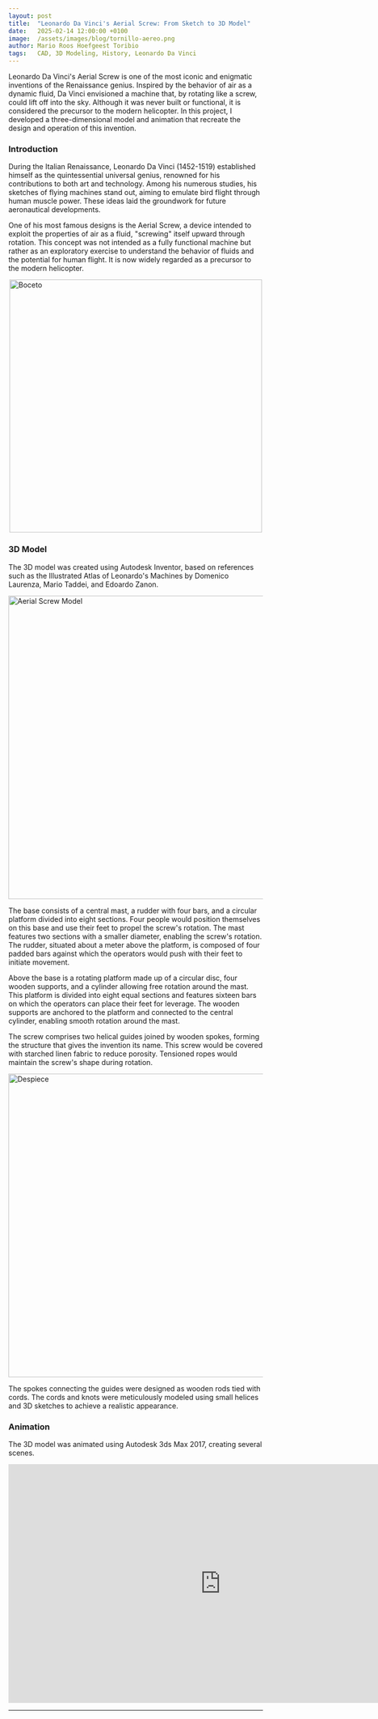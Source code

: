 ```yaml
---
layout: post
title:  "Leonardo Da Vinci's Aerial Screw: From Sketch to 3D Model"
date:   2025-02-14 12:00:00 +0100
image:  /assets/images/blog/tornillo-aereo.png
author: Mario Roos Hoefgeest Toribio
tags:   CAD, 3D Modeling, History, Leonardo Da Vinci
---
```



Leonardo Da Vinci's Aerial Screw is one of the most iconic and enigmatic inventions of the Renaissance genius. Inspired by the behavior of air as a dynamic fluid, Da Vinci envisioned a machine that, by rotating like a screw, could lift off into the sky. Although it was never built or functional, it is considered the precursor to the modern helicopter. In this project, I developed a three-dimensional model and animation that recreate the design and operation of this invention.

### Introduction
During the Italian Renaissance, Leonardo Da Vinci (1452-1519) established himself as the quintessential universal genius, renowned for his contributions to both art and technology. Among his numerous studies, his sketches of flying machines stand out, aiming to emulate bird flight through human muscle power. These ideas laid the groundwork for future aeronautical developments.

One of his most famous designs is the Aerial Screw, a device intended to exploit the properties of air as a fluid, "screwing" itself upward through rotation. This concept was not intended as a fully functional machine but rather as an exploratory exercise to understand the behavior of fluids and the potential for human flight. It is now widely regarded as a precursor to the modern helicopter.

<img src="/me/assets/images/blog/boceto_tornillo.jpg" alt="Boceto" height="500" style="display: block; margin: 0 auto;">


### 3D Model
The 3D model was created using Autodesk Inventor, based on references such as the Illustrated Atlas of Leonardo's Machines by Domenico Laurenza, Mario Taddei, and Edoardo Zanon.

<img src="/me/assets/images/blog/dos_partes.png" alt="Aerial Screw Model" height="600" style="display: block; margin: 0 auto;">


The base consists of a central mast, a rudder with four bars, and a circular platform divided into eight sections. Four people would position themselves on this base and use their feet to propel the screw's rotation. The mast features two sections with a smaller diameter, enabling the screw's rotation. The rudder, situated about a meter above the platform, is composed of four padded bars against which the operators would push with their feet to initiate movement.


Above the base is a rotating platform made up of a circular disc, four wooden supports, and a cylinder allowing free rotation around the mast. This platform is divided into eight equal sections and features sixteen bars on which the operators can place their feet for leverage. The wooden supports are anchored to the platform and connected to the central cylinder, enabling smooth rotation around the mast.


The screw comprises two helical guides joined by wooden spokes, forming the structure that gives the invention its name. This screw would be covered with starched linen fabric to reduce porosity. Tensioned ropes would maintain the screw's shape during rotation.


<img src="/me/assets/images/blog/despiece_general.png" alt="Despiece" height="600" style="display: block; margin: 0 auto;">


The spokes connecting the guides were designed as wooden rods tied with cords. The cords and knots were meticulously modeled using small helices and 3D sketches to achieve a realistic appearance.

### Animation
The 3D model was animated using Autodesk 3ds Max 2017, creating several scenes.

<iframe width="840" height="472" src="https://www.youtube.com/embed/PTQLWKeWPA0" frameborder="0" allowfullscreen style="display: block; margin: 0 auto;"></iframe>




---
